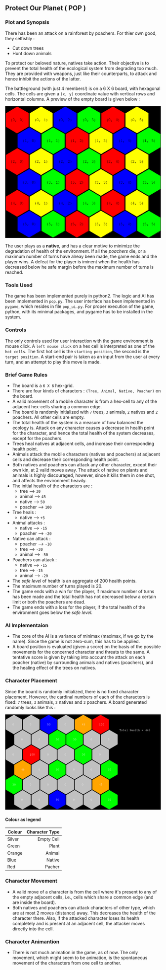 ## Protect Our Planet ( POP )

### Plot and Synopsis

There has been an attack on a rainforest by poachers. For thier own good, they selfishly :
* Cut down trees
* Hunt down animals

To protect our beloved nature, natives take action. Their objective is to prevent the total health of the ecological system from degrading too much. They are provided with weapons, just like their counterparts, to attack and hence inhibit the actions of the latter.

The battleground (with just 4 members!) is on a 6 X 6 board, with hexagonal cells.
The cells are given a `(x, y)` coordinate value with vertical rows and horizontal columns. A preview of the empty board is given below :

![board_image]( ./empty_board.png)

The user plays as a **native**, and has a clear motive to minimize the degradation of health of the environment. If all the *poachers* die, or a maximum number of turns have alreay been made, the game ends and the player wins. A defeat for the player is iminent when the health has decreased below he safe margin before the maximum number of turns is reached.

### Tools Used

The game has been implemented purely in python2. The logic and AI has been implemented in `pop.py`. The user interface has been implemented in `pygame`, which resides in file `pop_ui.py`. For proper execution of the game, python, with its minimal packages, and pygame has to be installed in the system.

### Controls
The only controls used for user interaction with the game environment is mouse click. A `left mouse click` on a hex cell is interpreted as one of the `hot cells`. The first hot cell is the `starting position`, the second is the `target position`. A start-end pair is taken as an input from the user at every turn, and an attempt to play this move is made.

### Brief Game Rules

* The board is a `6 X 6` hex-grid.
* There are four kinds of characters : `(Tree, Animal, Native, Poacher)` on the board.
* A valid movement of a mobile character is from a hex-cell to any of the adjacent hex-cells sharing a common edge.
* The board is randomly initialized with `7` trees, `3` animals, `2` natives and `2` poachers. All other cells are empty.
* The total health of the system is a measure of how balanced the ecology is. Attack on any character causes a decrease in health point for the character, and hence the total health of the system decreases, except for the poachers.
* Trees heal natives at adjacent cells, and increase their corresponding health point.
* Animals attack the mobile characters (natives and poachers) at adjacent cells and decrease their corresponding health point.
* Both natives and poachers can attack any other character, except their own kin, at 2 valid moves away. The attack of native on plants and animals is highly discouraged, however, since it kills them in one shot, and affects the environment heavily.
* The initial health of the characters are :
  - tree --> `30`
  - animal --> `45`
  - native --> `50`
  - poacher --> `100`
* Tree heals :
  - native --> `+5`
* Animal attacks :
  - native --> `-15`
  - poacher --> `-20`
* Native can attack :
  - poacher --> `-10`
  - tree --> `-30`
  - animal --> `-50`
* Poachers can attack :
  - native --> `-15`
  - tree --> `-15`
  - animal --> `-20`
* The *safe level* of health is an aggregate of 200 health points.
* The maximum number of turns played is 20.
* The game ends with a win for the player, if maximum number of turns has been made and the total health has not decreased below a certain limit or both the poachers are dead.
* The game ends with a loss for the player, if the total health of the environment goes below  the *safe level*.

### AI Implementaion
* The core of the AI is a variance of minimax (maximax, if we go by the name). Since the game is not zero-sum, this has to be applied.
* A board position is evaluated (given a score) on the basis of the possible movements for the concerned character and threats to the same. A tentative score is given by taking into account the attack on each poacher (native) by surrounding animals and natives (poachers), and the healing effect of the trees on natives.

### Character Placement
Since the board is randomly initialized, there is no fixed character placement. However, the cardinal numbers of each of the characters is fixed:  `7` trees, `3` animals, `2` natives and `2` poachers. A board generated randomly looks like this :

![board_image]( ./full_house.png)

#### Colour as legend
| Colour | Character Type |
| ------ | --------------:|
| Silver | Empty Cell     |
| Green  | Plant          |
| Orange | Animal         |
| Blue   | Native         |
| Red    | Pacher         |

### Character Movement
* A valid move of a character is from the cell where it's present to any of the empty adjacent cells, i.e., cells which share a common edge (and are inside the board).
* Both natives and poachers can attack characters of other type, which are at most 2 moves (distance) away. This decreases the health of the character there. Also, if the attacked character loses its health completely and is present at an adjacent cell, the attacker moves directly into the cell.

### Character Animantion
* There is not much animation in the game, as of now. The only movement, which might seem to be animation, is the spontaneous movement of the characters from one cell to another.
